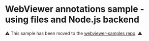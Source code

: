 # WebViewer annotations sample - using files and Node.js backend

⚠️ This sample has been moved to the [webviewer-samples repo](https://github.com/ApryseSDK/webviewer-samples/tree/main/webviewer-annotations-document). ⚠️